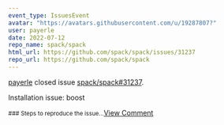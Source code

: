 ```yaml
---
event_type: IssuesEvent
avatar: "https://avatars.githubusercontent.com/u/19287807?"
user: payerle
date: 2022-07-12
repo_name: spack/spack
html_url: https://github.com/spack/spack/issues/31237
repo_url: https://github.com/spack/spack
---
```


<a href='https://github.com/payerle' target='_blank'>payerle</a> closed issue <a href='https://github.com/spack/spack/issues/31237' target='_blank'>spack/spack#31237</a>.

<p>Installation issue: boost</p><small>### Steps to reproduce the issue...</small><a href='https://github.com/spack/spack/issues/31237' target='_blank'>View Comment</a>